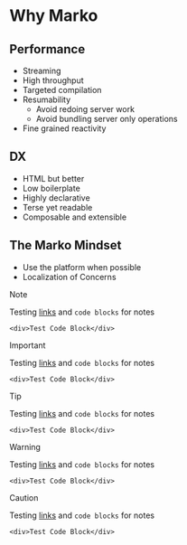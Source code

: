 # Why Marko

## Performance

- Streaming
- High throughput
- Targeted compilation
- Resumability
  - Avoid redoing server work
  - Avoid bundling server only operations
- Fine grained reactivity

## DX

- HTML but better
- Low boilerplate
- Highly declarative
- Terse yet readable
- Composable and extensible

## The Marko Mindset

- Use the platform when possible
- Localization of Concerns

> [!NOTE]
> Testing [links](https://markojs.com/docs/) and `code blocks` for notes
>
> ```marko
> <div>Test Code Block</div>
> ```

<!-- -->

> [!IMPORTANT]
> Testing [links](https://markojs.com/docs/) and `code blocks` for notes
>
> ```marko
> <div>Test Code Block</div>
> ```

<!-- -->

> [!TIP]
> Testing [links](https://markojs.com/docs/) and `code blocks` for notes
>
> ```marko
> <div>Test Code Block</div>
> ```

<!--  -->

> [!WARNING]
> Testing [links](https://markojs.com/docs/) and `code blocks` for notes
>
> ```marko
> <div>Test Code Block</div>
> ```

<!--  -->

> [!CAUTION]
> Testing [links](https://markojs.com/docs/) and `code blocks` for notes
>
> ```marko
> <div>Test Code Block</div>
> ```
